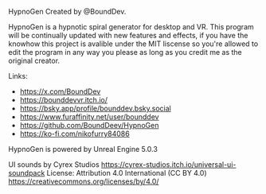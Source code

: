 HypnoGen Created by @BoundDev.

HypnoGen is a hypnotic spiral generator for desktop and VR.
This program will be continually updated with new features and effects, if you have the knowhow this project is avalible under the MIT liscense so you're allowed to edit the program in any way you please as long as you credit me as the original creator.

Links:
 - https://x.com/BoundDev
 - https://bounddevvr.itch.io/
 - https://bsky.app/profile/bounddev.bsky.social
 - https://www.furaffinity.net/user/bounddev
 - https://github.com/BoundDeev/HypnoGen
 - https://ko-fi.com/nikofurry84086

HypnoGen is powered by Unreal Engine 5.0.3

UI sounds by Cyrex Studios https://cyrex-studios.itch.io/universal-ui-soundpack
License: Attribution 4.0 International (CC BY 4.0) https://creativecommons.org/licenses/by/4.0/
